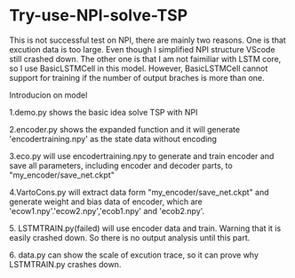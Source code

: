 # Try-use-NPI-solve-TSP

<p>This is not successful test on NPI, there are mainly two reasons. One is that excution data is too large. Even though I simplified NPI structure VScode still crashed down. The other one is that I am not faimiliar with LSTM core, so I use BasicLSTMCell in this model. However, BasicLSTMCell cannot support for training if the number of output braches is more than one.</p>
<p>Introducion on model</p>
<p>1.demo.py shows the basic idea solve TSP with NPI</p>
<p>2.encoder.py shows the expanded function and it will generate 'encodertraining.npy' as the state data without encoding</p>
<p>3.eco.py will use encodertraining.npy to generate and train encoder and save all parameters, including encoder and decoder parts, to
  "my_encoder/save_net.ckpt"</p>
<p>4.VartoCons.py will extract data form "my_encoder/save_net.ckpt" and generate weight and bias data of encoder, which are 'ecow1.npy'.'ecow2.npy','ecob1.npy' and 'ecob2.npy'.</p>
<p>5. LSTMTRAIN.py(failed) will use encoder data and train. Warning that it is easily crashed down. So there is no output analysis until this part.</p>
<p>6. data.py can show the scale of excution trace, so it can prove why LSTMTRAIN.py crashes down.</p>
